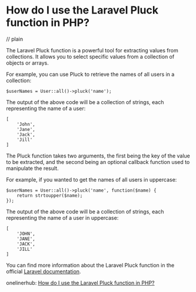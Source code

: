 # How do I use the Laravel Pluck function in PHP?
// plain

The Laravel Pluck function is a powerful tool for extracting values from collections. It allows you to select specific values from a collection of objects or arrays.

For example, you can use Pluck to retrieve the names of all users in a collection:

```
$userNames = User::all()->pluck('name');
```

The output of the above code will be a collection of strings, each representing the name of a user:

```
[
    'John',
    'Jane',
    'Jack',
    'Jill'
]
```

The Pluck function takes two arguments, the first being the key of the value to be extracted, and the second being an optional callback function used to manipulate the result.

For example, if you wanted to get the names of all users in uppercase:

```
$userNames = User::all()->pluck('name', function($name) {
    return strtoupper($name);
});
```

The output of the above code will be a collection of strings, each representing the name of a user in uppercase:

```
[
    'JOHN',
    'JANE',
    'JACK',
    'JILL'
]
```

You can find more information about the Laravel Pluck function in the official [Laravel documentation](https://laravel.com/docs/7.x/collections#method-pluck).

onelinerhub: [How do I use the Laravel Pluck function in PHP?](https://onelinerhub.com/php-laravel/how-do-i-use-the-laravel-pluck-function-in-php)